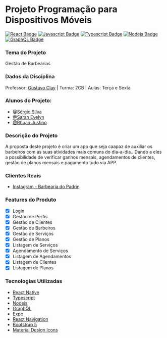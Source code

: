 # Projeto Programação para Dispositivos Móveis
[![React Badge](https://img.shields.io/badge/-React-61DBFB?style=for-the-badge&labelColor=black&logo=react&logoColor=61DBFB)](#) [![Javascript Badge](https://img.shields.io/badge/-Javascript-F0DB4F?style=for-the-badge&labelColor=black&logo=javascript&logoColor=F0DB4F)](#) [![Typescript Badge](https://img.shields.io/badge/-Typescript-007acc?style=for-the-badge&labelColor=black&logo=typescript&logoColor=007acc)](#) [![Nodejs Badge](https://img.shields.io/badge/-Nodejs-3C873A?style=for-the-badge&labelColor=black&logo=node.js&logoColor=3C873A)](#) [![GraphQL Badge](https://img.shields.io/badge/-GraphQl-e535ab?style=for-the-badge&labelColor=black&logo=node.js&logoColor=e535ab)](#)

### Tema do Projeto
Gestão de Barbearias

### Dados da Disciplina
Professor: [Gustavo Clay](https://github.com/gustavoclay) | Turma: 2CB | Aulas: Terça e Sexta

### Alunos do Projeto:
- [@Sérgio Silva](https://github.com/sergiobslva-iesb)
- [@Sarah Evelyn](https://github.com/SarahDevIesb)
- [@Rhuan Justino](https://github.com/RhuanJSouza)

### Descrição do Projeto
A proposta deste projeto é criar um app que seja caapaz de auxiliar os barbeiros com as suas atividades mais comuns do dia-a-dia.. Dando a eles a possibilidade de verificar ganhos mensais, agendamentos de clientes, gestão de planos mensais e pagamento tudo via APP.


### Clientes Reais
- [Instagram - Barbearia do Padrin](https://www.instagram.com/barbeariadopadrin/)

### Features do Produto
- [x] Login
- [x] Gestão de Perfis
- [x] Gestão de Clientes
- [x] Gestão de Barbeiros
- [x] Gestão de Serviços
- [x] Gestão de Planos
- [x] Listagem de Serviços
- [x] Agendamento de Serviços
- [x] Listagem de Agendamentos
- [x] Listagem de Clientes
- [x] Listagem de Planos

### Tecnologias Utilizadas
- [React Native](https://reactnative.dev/)
- [Typescript](https://www.typescriptlang.org/)
- [Nodejs](https://nodejs.org/pt)
- [GraphQL](http://docs.github.com/en/graphql)
- [Expo](https://expo.dev/)
- [React Navigation](https://reactnavigation.org/)
- [Bootstrap 5](https://getbootstrap.com/)
- [Material Design Icons](https://m3.material.io/styles/icons/overview)


